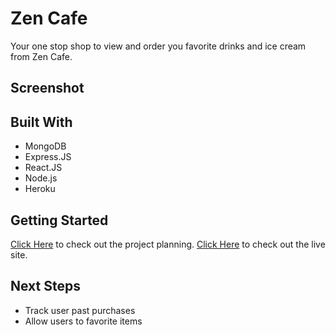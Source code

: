# Zen Cafe
Your one stop shop to view and order you favorite drinks and ice cream from Zen Cafe. 

## Screenshot

## Built With 
- MongoDB
- Express.JS
- React.JS
- Node.js
- Heroku

## Getting Started
[Click Here](https://trello.com/b/100SxC8M/zen-cafe) to check out the project planning.
[Click Here](https://zencafe.netlify.app) to check out the live site.

## Next Steps
- Track user past purchases
- Allow users to favorite items
